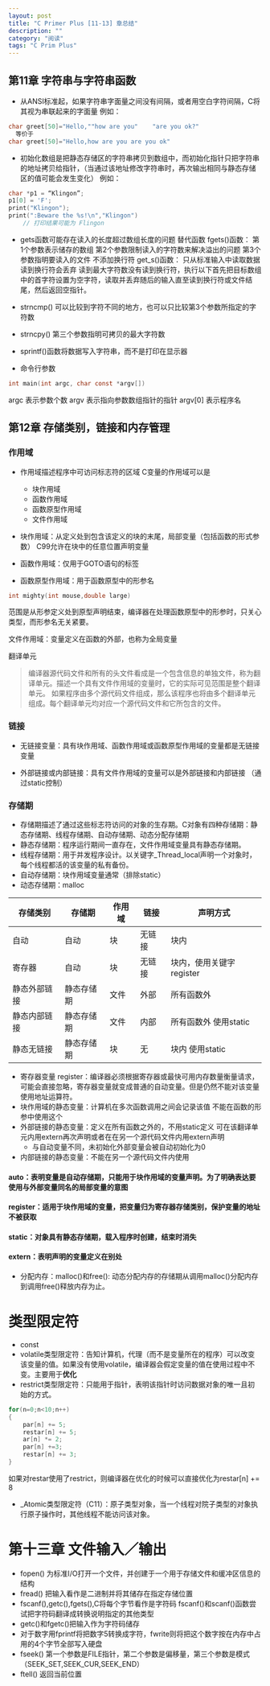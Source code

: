 ```yaml
---
layout: post
title: "C Primer Plus [11-13] 章总结"
description: ""
category: "阅读"
tags: "C Prim Plus"
---
```


## 第11章 字符串与字符串函数
* 从ANSI标准起，如果字符串字面量之间没有间隔，或者用空白字符间隔，C将其视为串联起来的字面量
  例如：
   
```C
char greet[50]="Hello,""how are you"    "are you ok?"
  等价于
char greet[50]="Hello,how are you are you ok"
```
  
* 初始化数组是把静态存储区的字符串拷贝到数组中，而初始化指针只把字符串的地址拷贝给指针，（当通过该地址修改字符串时，再次输出相同与静态存储区的值可能会发生变化）
例如：

```C
char *p1 = “Klingon”;
p1[0] = 'F';
print("Klingon");
print(":Beware the %s!\n","Klingon")
	// 打印结果可能为 Flingon
```
* gets函数可能存在读入的长度超过数组长度的问题
替代函数
fgets()函数：
	第1个参数表示储存的数组
	第2个参数限制读入的字符数来解决溢出的问题
	第3个参数指明要读入的文件
	不添加换行符
get_s()函数：
	只从标准输入中读取数据
	读到换行符会丢弃
	读到最大字符数没有读到换行符，执行以下首先把目标数组中的首字符设置为空字符，读取并丢弃随后的输入直至读到换行符或文件结尾，然后返回空指针。

* strncmp() 可以比较到字符不同的地方，也可以只比较第3个参数所指定的字符数
* strncpy() 第三个参数指明可拷贝的最大字符数
* sprintf()函数将数据写入字符串，而不是打印在显示器
* 命令行参数

```c
int main(int argc, char const *argv[])
```
argc 表示参数个数
argv 表示指向参数数组指针的指针
argv[0] 表示程序名

## 第12章 存储类别，链接和内存管理

### 作用域
* 作用域描述程序中可访问标志符的区域
C变量的作用域可以是
	- 块作用域
	- 函数作用域
	- 函数原型作用域
	- 文件作用域

* 块作用域：从定义处到包含该定义的块的末尾，局部变量（包括函数的形式参数） C99允许在块中的任意位置声明变量

* 函数作用域：仅用于GOTO语句的标签

* 函数原型作用域：用于函数原型中的形参名

```C
int mighty(int mouse,double large)
```
范围是从形参定义处到原型声明结束，编译器在处理函数原型中的形参时，只关心类型，而形参名无关紧要。

文件作用域：变量定义在函数的外部，也称为全局变量

翻译单元
>编译器源代码文件和所有的头文件看成是一个包含信息的单独文件，称为翻译单元。描述一个具有文件作用域的变量时，它的实际可见范围是整个翻译单元。
>如果程序由多个源代码文件组成，那么该程序也将由多个翻译单元组成。每个翻译单元均对应一个源代码文件和它所包含的文件。

### 链接
* 无链接变量：具有块作用域、函数作用域或函数原型作用域的变量都是无链接变量

* 外部链接或内部链接：具有文件作用域的变量可以是外部链接和内部链接
（通过static控制）

### 存储期
* 存储期描述了通过这些标志符访问的对象的生存期。C对象有四种存储期：静态存储期、线程存储期、自动存储期、动态分配存储期
* 静态存储期：程序运行期间一直存在，文件作用域变量具有静态存储期。
* 线程存储期：用于并发程序设计。以关键字_Thread_local声明一个对象时，每个线程都活的该变量的私有备份。
* 自动存储期：块作用域变量通常（排除static）
* 动态存储期：malloc

存储类别 | 存储期 | 作用域 | 链接 | 声明方式
---- | ---- | ---- | ---- | ---- 
自动	| 自动 | 块 | 无链接 | 块内
寄存器 | 自动 | 块 | 无链接 | 块内，使用关键字register
静态外部链接 | 静态存储期 | 文件 | 外部 | 所有函数外
静态内部链接 | 静态存储期 | 文件 | 内部 | 所有函数外 使用static
静态无链接 | 静态存储期 | 块 | 无 | 块内 使用static

* 寄存器变量 register：编译器必须根据寄存器或最快可用内存数量衡量请求，可能会直接忽略，寄存器变量就变成普通的自动变量。但是仍然不能对该变量使用地址运算符。
* 块作用域的静态变量：计算机在多次函数调用之间会记录该值
  不能在函数的形参中使用这个
* 外部链接的静态变量：定义在所有函数之外的，不用static定义
	可在该翻译单元内用extern再次声明或者在在另一个源代码文件内用extern声明	
	- 与自动变量不同，未初始化外部变量会被自动初始化为0
* 内部链接的静态变量：不能在另一个源代码文件内使用

#### auto：表明变量是自动存储期，只能用于块作用域的变量声明。为了明确表达要使用与外部变量同名的局部变量的意图
#### register：适用于块作用域的变量，把变量归为寄存器存储类别，保护变量的地址不被获取
#### static：对象具有静态存储期，载入程序时创建，结束时消失
#### extern：表明声明的变量定义在别处

* 分配内存：malloc()和free():
动态分配内存的存储期从调用malloc()分配内存到调用free()释放内存为止。

# 类型限定符
* const
* volatile类型限定符：告知计算机，代理（而不是变量所在的程序）可以改变该变量的值。如果没有使用volatile，编译器会假定变量的值在使用过程中不变。主要用于**优化**
* restrict类型限定符：只能用于指针，表明该指针时访问数据对象的唯一且初始的方式。

```c
for(n=0;n<10;n++)
{
	par[n] += 5;
	restar[n] += 5;
	ar[n] *= 2;
	par[n] +=3;
	restar[n] += 3;
}
``` 
如果对restar使用了restrict，则编译器在优化的时候可以直接优化为restar[n] += 8
* _Atomic类型限定符（C11）：原子类型对象，当一个线程对院子类型的对象执行原子操作时，其他线程不能访问该对象。

# 第十三章 文件输入／输出

* fopen() 为标准I/O打开一个文件，并创建于一个用于存储文件和缓冲区信息的结构
* fread() 把输入看作是二进制并将其储存在指定存储位置
* fscanf(),getc(),fgets(),C将每个字节看作是字符码
  fscanf()和scanf()函数尝试把字符码翻译成转换说明指定的其他类型
* getc()和fgetc()把输入作为字符码储存
* 对于数字用fprintf将把数字5转换成字符，fwrite则将把这个数字按在内存中占用的4个字节全部写入硬盘
* fseek() 第一个参数是FILE指针，第二个参数是偏移量，第三个参数是模式（SEEK_SET,SEEK_CUR,SEEK_END）
* ftell() 返回当前位置 


